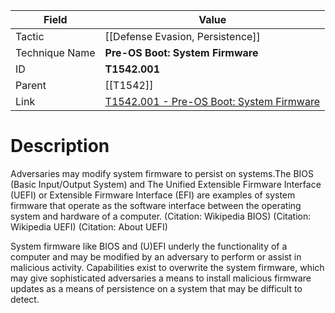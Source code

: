 
|Field|Value|
|---|---|
|Tactic|[[Defense Evasion,  Persistence]]|
|Technique Name|**Pre-OS Boot: System Firmware**|
|ID|**T1542.001**|
|Parent|[[T1542]]|
|Link|[T1542.001 - Pre-OS Boot: System Firmware](https://attack.mitre.org/techniques/T1542/001)|

# Description

Adversaries may modify system firmware to persist on systems.The BIOS (Basic Input/Output System) and The Unified Extensible Firmware Interface (UEFI) or Extensible Firmware Interface (EFI) are examples of system firmware that operate as the software interface between the operating system and hardware of a computer. (Citation: Wikipedia BIOS) (Citation: Wikipedia UEFI) (Citation: About UEFI)

System firmware like BIOS and (U)EFI underly the functionality of a computer and may be modified by an adversary to perform or assist in malicious activity. Capabilities exist to overwrite the system firmware, which may give sophisticated adversaries a means to install malicious firmware updates as a means of persistence on a system that may be difficult to detect.